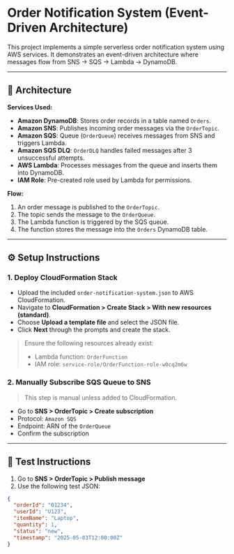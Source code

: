 # Order Notification System (Event-Driven Architecture)

This project implements a simple serverless order notification system using AWS services. It demonstrates an event-driven architecture where messages flow from SNS → SQS → Lambda → DynamoDB.

---

## 🧱 Architecture

**Services Used:**

- **Amazon DynamoDB**: Stores order records in a table named `Orders`.
- **Amazon SNS**: Publishes incoming order messages via the `OrderTopic`.
- **Amazon SQS**: Queue (`OrderQueue`) receives messages from SNS and triggers Lambda.
- **Amazon SQS DLQ**: `OrderDLQ` handles failed messages after 3 unsuccessful attempts.
- **AWS Lambda**: Processes messages from the queue and inserts them into DynamoDB.
- **IAM Role**: Pre-created role used by Lambda for permissions.

**Flow:**
1. An order message is published to the `OrderTopic`.
2. The topic sends the message to the `OrderQueue`.
3. The Lambda function is triggered by the SQS queue.
4. The function stores the message into the `Orders` DynamoDB table.

---

## ⚙️ Setup Instructions

### 1. Deploy CloudFormation Stack

- Upload the included `order-notification-system.json` to AWS CloudFormation.
- Navigate to **CloudFormation > Create Stack > With new resources (standard)**.
- Choose **Upload a template file** and select the JSON file.
- Click **Next** through the prompts and create the stack.

> Ensure the following resources already exist:
> - Lambda function: `OrderFunction`
> - IAM role: `service-role/OrderFunction-role-w0cq2m6w`

### 2. Manually Subscribe SQS Queue to SNS

> This step is manual unless added to CloudFormation.

- Go to **SNS > OrderTopic > Create subscription**
- Protocol: `Amazon SQS`
- Endpoint: ARN of the `OrderQueue`
- Confirm the subscription

---

## 🧪 Test Instructions

1. Go to **SNS > OrderTopic > Publish message**
2. Use the following test JSON:

```json
{
  "orderId": "O1234",
  "userId": "U123",
  "itemName": "Laptop",
  "quantity": 1,
  "status": "new",
  "timestamp": "2025-05-03T12:00:00Z"
}
